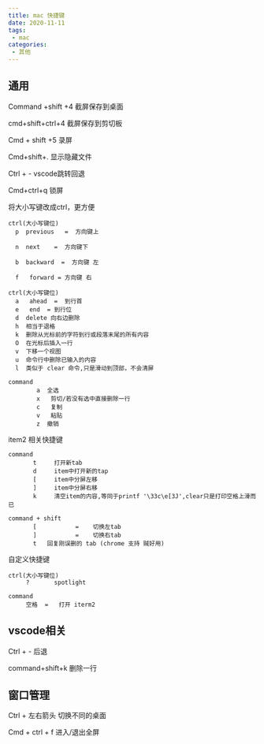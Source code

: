 ```yaml
---
title: mac 快捷键
date: 2020-11-11
tags:
 - mac
categories:
 - 其他
---
```


## 通用

Command +shift +4  截屏保存到桌面

cmd+shift+ctrl+4     截屏保存到剪切板

Cmd + shift +5 录屏

Cmd+shift+.  显示隐藏文件

Ctrl + -  vscode跳转回退

Cmd+ctrl+q 锁屏



将大小写键改成ctrl，更方便

```
ctrl(大小写键位)
  p  previous   =  方向键上

  n  next    =  方向键下

  b  backward  =  方向键 左
  
  f   forward = 方向键 右
```

```
ctrl(大小写键位)
  a   ahead  =  到行首
  e   end  = 到行位
  d  delete 向右边删除
  h  相当于退格
  k	 删除从光标前的字符到行或段落末尾的所有内容
  O	 在光标后插入一行
  v  下移一个视图
  u  命令行中删除已输入的内容
  l  类似于 clear 命令,只是滑动到顶部，不会清屏
```

```
command 
        a  全选
        x   剪切/若没有选中直接删除一行
        c   复制
        v   粘贴
        z  撤销
```

item2 相关快捷键
```
command 
       t     打开新tab
       d     item中打开新的tap
       [     item中分屏左移
       ]     item中分屏右移
       k     清空item的内容,等同于printf '\33c\e[3J',clear只是打印空格上滑而已
```

```
command + shift
       [           =    切换左tab
       ]           =    切换右tab
       t   回复刚误删的 tab (chrome 支持 贼好用)
```



自定义快捷键

```
ctrl(大小写键位)
     ?       spotlight
     
command 
     空格  =   打开 iterm2
```



## vscode相关

Ctrl + -  后退

command+shift+k 删除一行



## 窗口管理

Ctrl + 左右箭头     切换不同的桌面

Cmd + ctrl + f        进入/退出全屏

